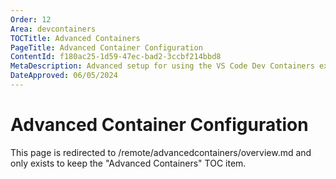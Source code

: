 ```yaml
---
Order: 12
Area: devcontainers
TOCTitle: Advanced Containers
PageTitle: Advanced Container Configuration
ContentId: f180ac25-1d59-47ec-bad2-3ccbf214bbd8
MetaDescription: Advanced setup for using the VS Code Dev Containers extension
DateApproved: 06/05/2024
---
```

# Advanced Container Configuration

This page is redirected to /remote/advancedcontainers/overview.md and only exists to keep the "Advanced Containers" TOC item.
